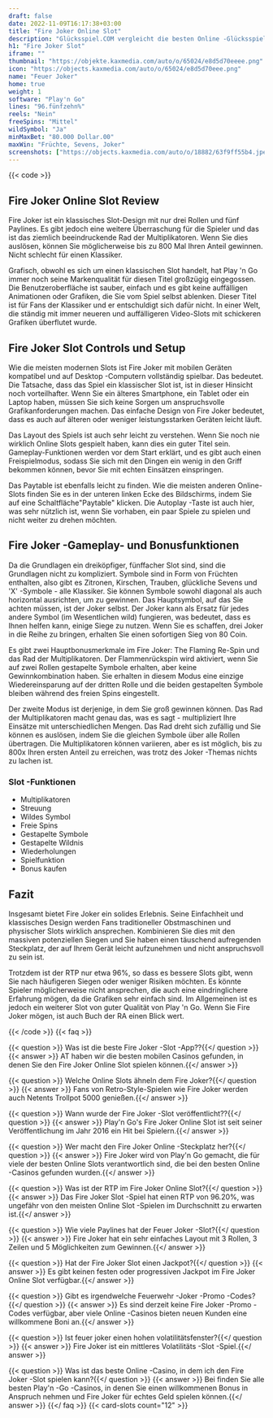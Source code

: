 ```yaml
---
draft: false
date: 2022-11-09T16:17:38+03:00
title: "Fire Joker Online Slot"
description: "Glücksspiel.COM vergleicht die besten Online -Glücksspiel -Sites und -spiele der Kanada.  Unabhängige Produktbewertungen und exklusive Anmeldeangebote. Jetzt spielen!"
h1: "Fire Joker Slot"
iframe: ""
thumbnail: "https://objekte.kaxmedia.com/auto/o/65024/e8d5d70eeee.png"
icon: "https://objects.kaxmedia.com/auto/o/65024/e8d5d70eee.png"
name: "Feuer Joker"
home: true
weight: 1
software: "Play'n Go"
lines: "96.fünfzehn%"
reels: "Nein"
freeSpins: "Mittel"
wildSymbol: "Ja"
minMaxBet: "80.000 Dollar.00"
maxWin: "Früchte, Sevens, Joker"
screenshots: ["https://objects.kaxmedia.com/auto/o/18882/63f9ff55b4.jpeg"]
---
```


{{< code >}}<h2>Fire Joker Online Slot Review</h2><p>Fire Joker ist ein klassisches Slot-Design mit nur drei Rollen und fünf Paylines. Es gibt jedoch eine weitere Überraschung für die Spieler und das ist das ziemlich beeindruckende Rad der Multiplikatoren. Wenn Sie dies auslösen, können Sie möglicherweise bis zu 800 Mal Ihren Anteil gewinnen. Nicht schlecht für einen Klassiker.</p><p>Grafisch, obwohl es sich um einen klassischen Slot handelt, hat Play 'n Go immer noch seine Markenqualität für diesen Titel großzügig eingegossen. Die Benutzeroberfläche ist sauber, einfach und es gibt keine auffälligen Animationen oder Grafiken, die Sie vom Spiel selbst ablenken. Dieser Titel ist für Fans der Klassiker und er entschuldigt sich dafür nicht. In einer Welt, die ständig mit immer neueren und auffälligeren Video-Slots mit schickeren Grafiken überflutet wurde.</p><h2>Fire Joker Slot Controls und Setup</h2><p>Wie die meisten modernen Slots ist Fire Joker mit mobilen Geräten kompatibel und auf Desktop -Computern vollständig spielbar. Das bedeutet. Die Tatsache, dass das Spiel ein klassischer Slot ist, ist in dieser Hinsicht noch vorteilhafter. Wenn Sie ein älteres Smartphone, ein Tablet oder ein Laptop haben, müssen Sie sich keine Sorgen um anspruchsvolle Grafikanforderungen machen. Das einfache Design von Fire Joker bedeutet, dass es auch auf älteren oder weniger leistungsstarken Geräten leicht läuft.</p><p>Das Layout des Spiels ist auch sehr leicht zu verstehen. Wenn Sie noch nie wirklich Online Slots gespielt haben, kann dies ein guter Titel sein. Gameplay-Funktionen werden vor dem Start erklärt, und es gibt auch einen Freispielmodus, sodass Sie sich mit den Dingen ein wenig in den Griff bekommen können, bevor Sie mit echten Einsätzen einspringen.</p><p>Das Paytable ist ebenfalls leicht zu finden. Wie die meisten anderen Online-Slots finden Sie es in der unteren linken Ecke des Bildschirms, indem Sie auf eine Schaltfläche"Paytable" klicken. Die Autoplay -Taste ist auch hier, was sehr nützlich ist, wenn Sie vorhaben, ein paar Spiele zu spielen und nicht weiter zu drehen möchten.</p><h2>Fire Joker -Gameplay- und Bonusfunktionen</h2><p>Da die Grundlagen ein dreiköpfiger, fünffacher Slot sind, sind die Grundlagen nicht zu kompliziert. Symbole sind in Form von Früchten enthalten, also gibt es Zitronen, Kirschen, Trauben, glückliche Sevens und 'X' -Symbole - alle Klassiker. Sie können Symbole sowohl diagonal als auch horizontal ausrichten, um zu gewinnen. Das Hauptsymbol, auf das Sie achten müssen, ist der Joker selbst. Der Joker kann als Ersatz für jedes andere Symbol (im Wesentlichen wild) fungieren, was bedeutet, dass es Ihnen helfen kann, einige Siege zu nutzen. Wenn Sie es schaffen, drei Joker in die Reihe zu bringen, erhalten Sie einen sofortigen Sieg von 80 Coin.</p><p>Es gibt zwei Hauptbonusmerkmale im Fire Joker: The Flaming Re-Spin und das Rad der Multiplikatoren. Der Flammenrückspin wird aktiviert, wenn Sie auf zwei Rollen gestapelte Symbole erhalten, aber keine Gewinnkombination haben. Sie erhalten in diesem Modus eine einzige Wiedereinsparung auf der dritten Rolle und die beiden gestapelten Symbole bleiben während des freien Spins eingestellt.</p><p>Der zweite Modus ist derjenige, in dem Sie groß gewinnen können. Das Rad der Multiplikatoren macht genau das, was es sagt - multipliziert Ihre Einsätze mit unterschiedlichen Mengen. Das Rad dreht sich zufällig und Sie können es auslösen, indem Sie die gleichen Symbole über alle Rollen übertragen. Die Multiplikatoren können variieren, aber es ist möglich, bis zu 800x Ihren ersten Anteil zu erreichen, was trotz des Joker -Themas nichts zu lachen ist.</p><h3>
Slot -Funktionen</h3><ul>
<li></span>
Multiplikatoren</li>
<li></span>
Streuung</li>
<li></span>
Wildes Symbol</li>
<li></span>
Freie Spins</li>
<li></span>
Gestapelte Symbole</li>
<li></span>
Gestapelte Wildnis</li>
<li></span>
Wiederholungen</li>
<li></span>
Spielfunktion</li>
<li></span>
Bonus kaufen</li></ul><h2>Fazit</h2><p>Insgesamt bietet Fire Joker ein solides Erlebnis. Seine Einfachheit und klassisches Design werden Fans traditioneller Obstmaschinen und physischer Slots wirklich ansprechen. Kombinieren Sie dies mit den massiven potenziellen Siegen und Sie haben einen täuschend aufregenden Steckplatz, der auf Ihrem Gerät leicht aufzunehmen und nicht anspruchsvoll zu sein ist.</p><p>Trotzdem ist der RTP nur etwa 96%, so dass es bessere Slots gibt, wenn Sie nach häufigeren Siegen oder weniger Risiken möchten. Es könnte Spieler möglicherweise nicht ansprechen, die auch eine eindringlichere Erfahrung mögen, da die Grafiken sehr einfach sind. Im Allgemeinen ist es jedoch ein weiterer Slot von guter Qualität von Play 'n Go. Wenn Sie Fire Joker mögen, ist auch Buch der RA einen Blick wert.</p>
{{< /code >}}
{{< faq >}}

{{< question >}} Was ist die beste Fire Joker -Slot -App??{{</ question >}}
{{< answer >}} AT haben wir die besten mobilen Casinos gefunden, in denen Sie den Fire Joker Online Slot spielen können.{{</ answer >}}

{{< question >}} Welche Online Slots ähneln dem Fire Joker?{{</ question >}}
{{< answer >}} Fans von Retro-Style-Spielen wie Fire Joker werden auch Netents Trollpot 5000 genießen.{{</ answer >}}

{{< question >}} Wann wurde der Fire Joker -Slot veröffentlicht??{{</ question >}}
{{< answer >}} Play'n Go's Fire Joker Online Slot ist seit seiner Veröffentlichung im Jahr 2016 ein Hit bei Spielern.{{</ answer >}}

{{< question >}} Wer macht den Fire Joker Online -Steckplatz her?{{</ question >}}
{{< answer >}} Fire Joker wird von Play'n Go gemacht, die für viele der besten Online Slots verantwortlich sind, die bei den besten Online -Casinos gefunden wurden.{{</ answer >}}

{{< question >}} Was ist der RTP im Fire Joker Online Slot?{{</ question >}}
{{< answer >}} Das Fire Joker Slot -Spiel hat einen RTP von 96.20%, was ungefähr von den meisten Online Slot -Spielen im Durchschnitt zu erwarten ist.{{</ answer >}}

{{< question >}} Wie viele Paylines hat der Feuer Joker -Slot?{{</ question >}}
{{< answer >}} Fire Joker hat ein sehr einfaches Layout mit 3 Rollen, 3 Zeilen und 5 Möglichkeiten zum Gewinnen.{{</ answer >}}

{{< question >}} Hat der Fire Joker Slot einen Jackpot?{{</ question >}}
{{< answer >}} Es gibt keinen festen oder progressiven Jackpot im Fire Joker Online Slot verfügbar.{{</ answer >}}

{{< question >}} Gibt es irgendwelche Feuerwehr -Joker -Promo -Codes?{{</ question >}}
{{< answer >}} Es sind derzeit keine Fire Joker -Promo -Codes verfügbar, aber viele Online -Casinos bieten neuen Kunden eine willkommene Boni an.{{</ answer >}}

{{< question >}} Ist feuer joker einen hohen volatilitätsfenster?{{</ question >}}
{{< answer >}} Fire Joker ist ein mittleres Volatilitäts -Slot -Spiel.{{</ answer >}}

{{< question >}} Was ist das beste Online -Casino, in dem ich den Fire Joker -Slot spielen kann?{{</ question >}}
{{< answer >}} Bei finden Sie alle besten Play'n -Go -Casinos, in denen Sie einen willkommenen Bonus in Anspruch nehmen und Fire Joker für echtes Geld spielen können.{{</ answer >}}
{{</ faq >}}
 {{< card-slots count="12" >}}